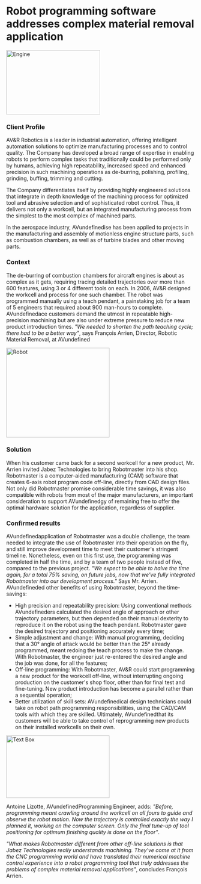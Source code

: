 # Robot programming software addresses complex material removal application

<img width="250" height="171" src="/assets/images/success/Complex%20Material%20Removal_files/image001.jpg" class="alignLeft" alt="Engine">

### Client Profile

AV&R Robotics is a leader in industrial automation, offering intelligent automation solutions to optimize manufacturing processes and to control quality. The Company has developed a broad range of expertise in enabling robots to perform complex tasks that traditionally could be performed only by humans, achieving high repeatability, increased speed and enhanced precision in such machining operations as de-burring, polishing, profiling, grinding, buffing, trimming and cutting.

The Company differentiates itself by providing highly engineered solutions that integrate in depth knowledge of the machining process for optimized tool and abrasive selection and of sophisticated robot control. Thus, it delivers not only a workcell, but an integrated manufacturing process from the simplest to the most complex of machined parts.

In the aerospace industry, AVundefinedise has been applied to projects in the manufacturing and assembly of motionless engine structure parts, such as combustion chambers, as well as of turbine blades and other moving parts.

### Context

The de-burring of combustion chambers for aircraft engines is about as complex as it gets, requiring tracing detailed trajectories over more than 600 features, using 3 or 4 different tools on each. In 2006, AV&R designed the workcell and process for one such chamber. The robot was programmed manually using a teach pendant, a painstaking job for a team of 5 engineers that required about 900 man-hours to complete. AVundefinedace customers demand the utmost in repeatable high-precision machining but are also under extreme pressure to reduce new product introduction times. *"We needed to shorten the path teaching cycle; there had to be a better way"*, says François Arrien, Director, Robotic Material Removal, at AVundefined

<img width="275" height="238" src="/assets/images/success/Complex%20Material%20Removal_files/image002.jpg" class="alignLeft" alt="Robot">

### Solution

When his customer came back for a second workcell for a new product, Mr. Arrien invited Jabez Technologies to bring Robotmaster into his shop. Robotmaster is a computer-aided manufacturing (CAM) software that creates 6-axis robot program code off-line, directly from CAD design files. Not only did Robotmaster promise considerable time savings, it was also compatible with robots from most of the major manufacturers, an important consideration to support AVundefinedgy of remaining free to offer the optimal hardware solution for the application, regardless of supplier.

### Confirmed results

AVundefinedapplication of Robotmaster was a double challenge, the team needed to integrate the use of Robotmaster into their operation on the fly, and still improve development time to meet their customer's stringent timeline. Nonetheless, even on this first use, the programming was completed in half the time, and by a team of two people instead of five, compared to the previous project. *"We expect to be able to halve the time again, for a total 75% saving, on future jobs, now that we've fully integrated Robotmaster into our development process."* Says Mr. Arrien. AVundefineded other benefits of using Robotmaster, beyond the time-savings:

* High precision and repeatability precision: Using conventional methods AVundefineders calculated the desired angle of approach or other trajectory parameters, but then depended on their manual dexterity to reproduce it on the robot using the teach pendant. Robotmaster gave the desired trajectory and positioning accurately every time;
* Simple adjustment and change: With manual programming, deciding that a 30° angle of attack would be better than the 25° already programmed, meant redoing the teach process to make the change. With Robotmaster, the engineer just re-entered the desired angle and the job was done, for all the features;
* Off-line programming: With Robotmaster, AV&R could start programming a new product for the workcell off-line, without interrupting ongoing production on the customer's shop floor, other than for final test and fine-tuning. New product introduction has become a parallel rather than a sequential operation;
* Better utilization of skill sets: AVundefinedical design technicians could take on robot path programming responsibilities, using the CAD/CAM tools with which they are skilled. Ultimately, AVundefinedthat its customers will be able to take control of reprogramming new products on their installed workcells on their own.

<img width="275" height="166" src="/assets/images/success/Complex%20Material%20Removal_files/image003.jpg" alt="Text Box" class="alignLeft">

Antoine Lizotte, AVundefinedProgramming Engineer, adds: *"Before, programming meant crawling around the workcell on all fours to guide and observe the robot motion. Now the trajectory is controlled exactly the way I planned it, working on the computer screen. Only the final tune-up of tool positioning for optimum finishing quality is done on the floor"*.

*"What makes Robotmaster different from other off-line solutions is that Jabez Technologies really understands machining. They've come at it from the CNC programming world and have translated their numerical machine control experience into a robot programming tool that truly addresses the problems of complex material removal applications"*, concludes François Arrien.